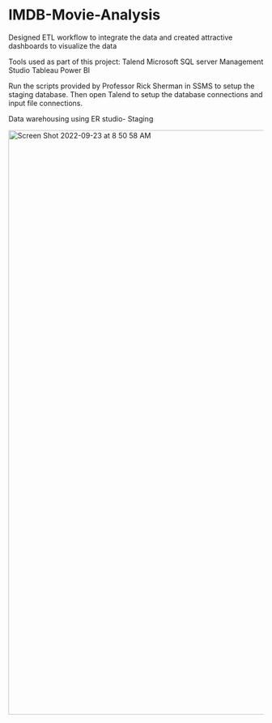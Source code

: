 # IMDB-Movie-Analysis
Designed ETL workflow to integrate the data and created attractive dashboards to visualize the data

Tools used as part of this project:
Talend
Microsoft SQL server Management Studio
Tableau
Power BI

Run the scripts provided by Professor Rick Sherman in SSMS to setup the staging database. Then open Talend to setup the database connections and input file connections.

Data warehousing using ER studio- Staging

<img width="1155" alt="Screen Shot 2022-09-23 at 8 50 58 AM" src="https://user-images.githubusercontent.com/96019418/191968410-a552168e-bfa5-46b5-b9b2-ddd4445b9fe3.png">



